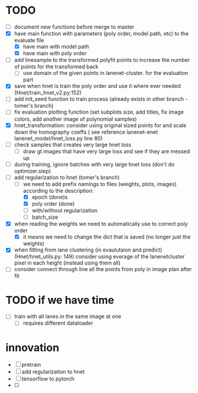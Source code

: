 # TODO

- [ ] document new functions before merge to master
- [X] have main function with parameters (poly order, model path, etc) to the evaluate file
  - [X] have main with model path 
  - [X] have main with poly order
- [ ] add linesample to the transformed polyfit points to increase the number of points for the transformed back
  - [ ] use domain of the given points in lanenet-cluster. for the evaluation part
- [X] save when hnet is train the poly order and use it where ever needed (Hnet/train_hnet_v2.py:152)
- [ ] add init_seed function to train process (already exists in other branch - tomer's branch)
- [ ] fix evaluation plotting function (set subplots size, add titles, fix image colors, add another image of polynomial samples)
- [X] hnet_transformation: consider using original sized points for and scale down the homography coeffs ( see reference lanenet-enet lanenet_model/hnet_loss.py line 80)
- [ ] check samples that creates very large hnet loss
  - [ ] draw gt images that have very large loss and see if they are messed up 
- [ ] during training, ignore batches with very large hnet loss (don't do optimizer.step)
- [ ] add regularization to hnet (tomer's branch)
  - [ ] we need to add prefix namings to files (weights, plots, images) according to the description:
    - [X] epoch (done)s
    - [X] poly order (done)
    - [ ] with/without regularization 
    - [ ] batch_size
- [X] when reading the weights we need to automatically use to correct poly order 
  - [X] it means we need to change the dict that is saved (no longer just the weights)
- [X] when fitting from lane clustering (in evaulutaion and predict) (Hnet/hnet_utils.py: 149) consider using everage of the lanenetcluster pixel  in each height (instead using them all)
- [ ] consider connect through line all the points from poly in image plan after fit

# TODO if we have time
- [ ] train with all lanes in the same image at one 
  - [ ] requires different dataloader 

# innovation
 - [ ] pretrain
 - [ ] add regularization to hnet
 - [ ] tensorflow to pytorch
 - [ ] 
